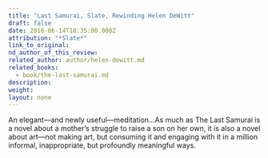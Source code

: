 ```yaml
---
title: "Last Samurai, Slate, Rewinding Helen DeWitt"
draft: false
date: 2016-06-14T18:35:00.000Z
attribution: "*Slate*"
link_to_original:
nd_author_of_this_review:
related_author: author/helen-dewitt.md
related_books:
  - book/the-last-samurai.md
description:
weight:
layout: none
---
```

An elegant—and newly useful—meditation...As much as The Last Samurai is a novel about a mother’s struggle to raise a son on her own, it is also a novel about art—not making art, but consuming it and engaging with it in a million informal, inappropriate, but profoundly meaningful ways.

